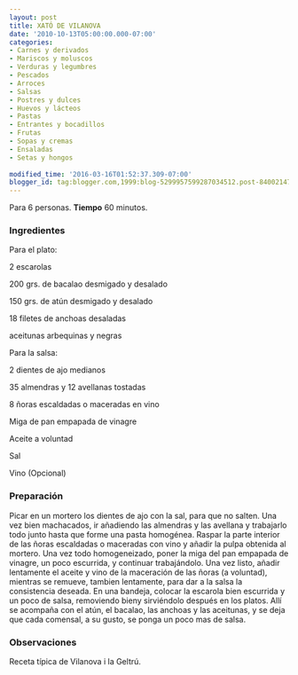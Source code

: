 ```yaml
---
layout: post
title: XATÓ DE VILANOVA
date: '2010-10-13T05:00:00.000-07:00'
categories:
- Carnes y derivados
- Mariscos y moluscos
- Verduras y legumbres
- Pescados
- Arroces
- Salsas
- Postres y dulces
- Huevos y lácteos
- Pastas
- Entrantes y bocadillos
- Frutas
- Sopas y cremas
- Ensaladas
- Setas y hongos
 
modified_time: '2016-03-16T01:52:37.309-07:00'
blogger_id: tag:blogger.com,1999:blog-5299957599287034512.post-8400214798319480544
---
```


Para 6 personas.
<b>Tiempo</b> 60 minutos.

<h3>Ingredientes</h3>

Para el plato:

2 escarolas

200 grs. de bacalao desmigado y desalado

150 grs. de atún desmigado y desalado

18 filetes de anchoas desaladas

aceitunas arbequinas y negras

Para la salsa:

2 dientes de ajo medianos

35 almendras y 12 avellanas tostadas

8 ñoras escaldadas o maceradas en vino

Miga de pan empapada de vinagre

Aceite a voluntad

Sal

Vino (Opcional)

<h3>Preparación</h3>

Picar en un mortero los dientes de ajo con la sal, para que no salten. Una vez bien machacados, ir añadiendo las almendras y las avellana y trabajarlo todo junto hasta que forme una pasta homogénea. Raspar la parte interior de las ñoras escaldadas o maceradas con vino y añadir la pulpa obtenida al mortero. Una vez todo homogeneizado, poner la miga del pan empapada de vinagre, un poco escurrida, y continuar trabajándolo. Una vez listo, añadir lentamente el aceite y vino de la maceración de las ñoras (a voluntad), mientras se remueve, tambien lentamente, para dar a la salsa la consistencia deseada. En una bandeja, colocar la escarola bien escurrida y un poco de salsa, removiendo bieny sirviéndolo después en los platos. Allí se acompaña con el atún, el bacalao, las anchoas y las aceitunas, y se deja que cada comensal, a su gusto, se ponga un poco mas de salsa.

<h3>Observaciones</h3>

Receta típica de Vilanova i la Geltrú.

